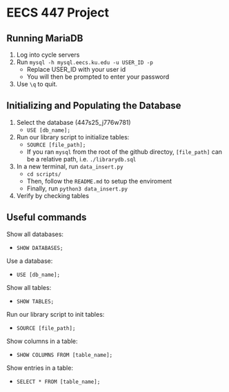 # EECS 447 Project

## Running MariaDB

1. Log into cycle servers
2. Run `mysql -h mysql.eecs.ku.edu -u USER_ID -p`
    - Replace USER_ID with your user id 
    - You will then be prompted to enter your password
3. Use `\q` to quit.

## Initializing and Populating the Database

1. Select the database (447s25_j776w781)
    - `USE [db_name];`
2. Run our library script to initialize tables:
    - `SOURCE [file_path];`
    - If you ran `mysql` from the root of the github directoy, `[file_path]` can be a relative path, i.e. `./librarydb.sql`
3. In a new terminal, run `data_insert.py`
    - `cd scripts/`
    - Then, follow the `README.md` to setup the enviroment
    - Finally, run `python3 data_insert.py`
4. Verify by checking tables

## Useful commands

Show all databases:
* `SHOW DATABASES;`

Use a database:
* `USE [db_name];`

Show all tables:
* `SHOW TABLES;`

Run our library script to init tables:
* `SOURCE [file_path];`

Show columns in a table:
* `SHOW COLUMNS FROM [table_name];`

Show entries in a table:
* `SELECT * FROM [table_name];`
